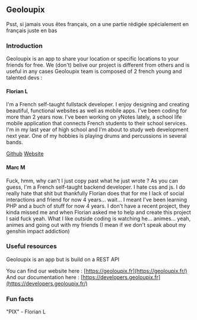 ## Geoloupix

Psst, si jamais vous êtes français, on a une partie rédigée spécialement en français juste en bas

### Introduction

Geoloupix is an app to share your location or specific locations to your friends for free. We (don't) belive our project is different from others and is useful in any cases
Geoloupix team is composed of 2 french young and talented devs :

#### Florian L
I'm a French self-taught fullstack developer. I enjoy designing and creating beautiful, functional websites as well as mobile apps. 
I've been coding for more than 2 years now. I've been working on yNotes lately, a school life mobile application that connects French students to their school services.
I'm in my last year of high school and I'm about to study web development next year. One of my hobbies is playing drums and percussions in several bands.

[Github](https://github.com/florian-lefebvre)
[Website](https://florian-lefebvre.dev/)

#### Marc M
Fuck, hmm,  why can't I just copy past what he just wrote ? As you can guess, I'm a French self-taught backend developer. I hate css and js. I do really hate that shit but thankfully Florian does that for me
I lack of social interactions and friend for now 4 years... wait... I meant I've been learning PHP and a buch of stuff for now 4 years. 
I don't have a recent project, they kinda missed me and when Florian asked me to help and create this project I said fuck yeah.
What I like outside coding is watching he... animes... yeah, animes and going out with my friends (I mean if we don't speak about my genshin impact addiction)

### Useful resources

Geoloupix is an app but is build on a REST API

You can find our website here : [https://geoloupix.fr](https://geoloupix.fr/)
And our documentation here : [https://developers.geoloupix.fr](https://developers.geoloupix.fr/)

### Fun facts

"PIX" - Florian L
